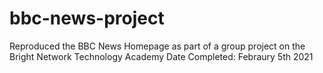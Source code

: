 # bbc-news-project
Reproduced the BBC News Homepage as part of a group project on the Bright Network Technology Academy
Date Completed: Febraury 5th 2021
